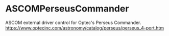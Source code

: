 # ASCOMPerseusCommander
ASCOM external driver control for Optec's Perseus Commander. https://www.optecinc.com/astronomy/catalog/perseus/perseus_4-port.htm
